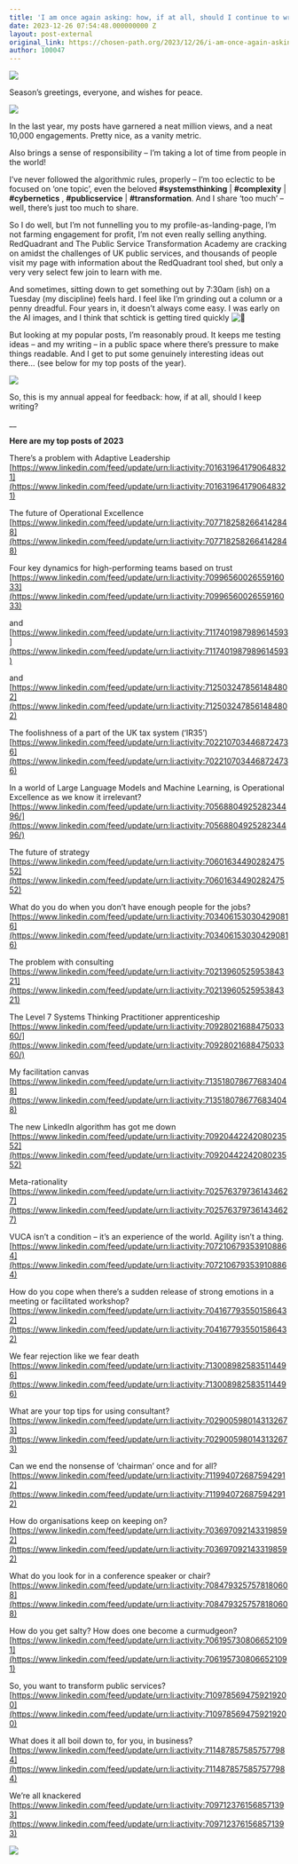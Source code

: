 ```yaml
---
title: 'I am once again asking: how, if at all, should I continue to write on LinkedIn?'
date: 2023-12-26 07:54:48.000000000 Z
layout: post-external
original_link: https://chosen-path.org/2023/12/26/i-am-once-again-asking-how-if-at-all-should-i-continue-to-write-on-linkedin/
author: 100047
---
```


![](https://chosenpath.files.wordpress.com/2023/12/image-4.png?w=1920)

Season’s greetings, everyone, and wishes for peace.

![](https://chosenpath.files.wordpress.com/2023/12/image-5.png?w=1141)

In the last year, my posts have garnered a neat million views, and a neat 10,000 engagements. Pretty nice, as a vanity metric.

Also brings a sense of responsibility – I’m taking a lot of time from people in the world!

I’ve never followed the algorithmic rules, properly – I’m too eclectic to be focused on ‘one topic’, even the beloved **#systemsthinking** | **#complexity**  | **#cybernetics** ,  **#publicservice**  | **#transformation**. And I share ‘too much’ – well, there’s just too much to share.

So I do well, but I’m not funnelling you to my profile-as-landing-page, I’m not farming engagement for profit, I’m not even really selling anything. RedQuadrant and The Public Service Transformation Academy are cracking on amidst the challenges of UK public services, and thousands of people visit my page with information about the RedQuadrant tool shed, but only a very very select few join to learn with me.

And sometimes, sitting down to get something out by 7:30am (ish) on a Tuesday (my discipline) feels hard. I feel like I’m grinding out a column or a penny dreadful. Four years in, it doesn’t always come easy. I was early on the AI images, and I think that schtick is getting tired quickly ![🙂](https://s0.wp.com/wp-content/mu-plugins/wpcom-smileys/twemoji/2/72x72/1f642.png)

But looking at my popular posts, I’m reasonably proud. It keeps me testing ideas – and my writing – in a public space where there’s pressure to make things readable. And I get to put some genuinely interesting ideas out there… (see below for my top posts of the year).

![](https://chosenpath.files.wordpress.com/2023/12/image-6.png?w=1155)

So, this is my annual appeal for feedback: how, if at all, should I keep writing?

\_\_

**Here are my top posts of 2023**

There’s a problem with Adaptive Leadership [https://www.linkedin.com/feed/update/urn:li:activity:7016319641790648321](https://www.linkedin.com/feed/update/urn:li:activity:7016319641790648321)

The future of Operational Excellence [https://www.linkedin.com/feed/update/urn:li:activity:7077182582664142848](https://www.linkedin.com/feed/update/urn:li:activity:7077182582664142848)

Four key dynamics for high-performing teams based on trust [https://www.linkedin.com/feed/update/urn:li:activity:7099656002655916033](https://www.linkedin.com/feed/update/urn:li:activity:7099656002655916033)

and [https://www.linkedin.com/feed/update/urn:li:activity:7117401987989614593](https://www.linkedin.com/feed/update/urn:li:activity:7117401987989614593)

and [https://www.linkedin.com/feed/update/urn:li:activity:7125032478561484802](https://www.linkedin.com/feed/update/urn:li:activity:7125032478561484802)

The foolishness of a part of the UK tax system (‘IR35’) [https://www.linkedin.com/feed/update/urn:li:activity:7022107034468724736](https://www.linkedin.com/feed/update/urn:li:activity:7022107034468724736)

In a world of Large Language Models and Machine Learning, is Operational Excellence as we know it irrelevant? [https://www.linkedin.com/feed/update/urn:li:activity:7056880492528234496/](https://www.linkedin.com/feed/update/urn:li:activity:7056880492528234496/)

The future of strategy [https://www.linkedin.com/feed/update/urn:li:activity:7060163449028247552](https://www.linkedin.com/feed/update/urn:li:activity:7060163449028247552)

What do you do when you don’t have enough people for the jobs? [https://www.linkedin.com/feed/update/urn:li:activity:7034061530304290816](https://www.linkedin.com/feed/update/urn:li:activity:7034061530304290816)

The problem with consulting [https://www.linkedin.com/feed/update/urn:li:activity:7021396052595384321](https://www.linkedin.com/feed/update/urn:li:activity:7021396052595384321)

The Level 7 Systems Thinking Practitioner apprenticeship [https://www.linkedin.com/feed/update/urn:li:activity:7092802168847503360/](https://www.linkedin.com/feed/update/urn:li:activity:7092802168847503360/)

My facilitation canvas [https://www.linkedin.com/feed/update/urn:li:activity:7135180786776834048](https://www.linkedin.com/feed/update/urn:li:activity:7135180786776834048)

The new LinkedIn algorithm has got me down [https://www.linkedin.com/feed/update/urn:li:activity:7092044224208023552](https://www.linkedin.com/feed/update/urn:li:activity:7092044224208023552)

Meta-rationality [https://www.linkedin.com/feed/update/urn:li:activity:7025763797361434627](https://www.linkedin.com/feed/update/urn:li:activity:7025763797361434627)

VUCA isn’t a condition – it’s an experience of the world. Agility isn’t a thing. [https://www.linkedin.com/feed/update/urn:li:activity:7072106793539108864](https://www.linkedin.com/feed/update/urn:li:activity:7072106793539108864)

How do you cope when there’s a sudden release of strong emotions in a meeting or facilitated workshop? [https://www.linkedin.com/feed/update/urn:li:activity:7041677935501586432](https://www.linkedin.com/feed/update/urn:li:activity:7041677935501586432)

We fear rejection like we fear death [https://www.linkedin.com/feed/update/urn:li:activity:7130089825835114496](https://www.linkedin.com/feed/update/urn:li:activity:7130089825835114496)

What are your top tips for using consultant? [https://www.linkedin.com/feed/update/urn:li:activity:7029005980143132673](https://www.linkedin.com/feed/update/urn:li:activity:7029005980143132673)

Can we end the nonsense of ‘chairman’ once and for all? [https://www.linkedin.com/feed/update/urn:li:activity:7119940726875942912](https://www.linkedin.com/feed/update/urn:li:activity:7119940726875942912)

How do organisations keep on keeping on? [https://www.linkedin.com/feed/update/urn:li:activity:7036970921433198592](https://www.linkedin.com/feed/update/urn:li:activity:7036970921433198592)

What do you look for in a conference speaker or chair? [https://www.linkedin.com/feed/update/urn:li:activity:7084793257578180608](https://www.linkedin.com/feed/update/urn:li:activity:7084793257578180608)

How do you get salty? How does one become a curmudgeon? [https://www.linkedin.com/feed/update/urn:li:activity:7061957308066521091](https://www.linkedin.com/feed/update/urn:li:activity:7061957308066521091)

So, you want to transform public services? [https://www.linkedin.com/feed/update/urn:li:activity:7109785694759219200](https://www.linkedin.com/feed/update/urn:li:activity:7109785694759219200)

What does it all boil down to, for you, in business? [https://www.linkedin.com/feed/update/urn:li:activity:7114878575857577984](https://www.linkedin.com/feed/update/urn:li:activity:7114878575857577984)

We’re all knackered [https://www.linkedin.com/feed/update/urn:li:activity:7097123761568571393](https://www.linkedin.com/feed/update/urn:li:activity:7097123761568571393)

![](https://chosenpath.files.wordpress.com/2023/12/image-3.png?w=1154)

